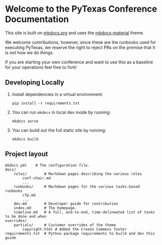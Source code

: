 # Welcome to the PyTexas Conference Documentation

This site is built on [mkdocs.org](https://www.mkdocs.org) and uses
the [mkdocs-material](https://squidfunk.github.io/mkdocs-material/) theme.

We welcome contributions, however, since these are the runbooks used
for executing PyTexas, we reserve the right to reject PRs on the premise
that it is not how we do things.

If you are starting your own conference and want to use this as a
baseline for your operations feel free to fork!

## Developing Locally

1. Install dependencies in a virtual environment:

    ```
    pip install -r requirements.txt
    ```

1. You can run `mkdocs` in local dev mode by running:

    ```
    mkdocs serve
    ```

1. You can build out the full static site by running:

    ```
    mkdocs build
    ```

## Project layout

    mkdocs.yml    # The configuration file.
    docs/
        roles/        # Markdown pages describing the various roles
            conf-chair.md
            ...     
        runbooks/     # Markdown pages for the various tasks-based runbooks
            cfp.md
            ...
        dev.md        # Developer guide for contribution
        index.md      # The homepage.
        timeline.md   # A full, end-to-end, time-delineated list of tasks to be done and when
    overrides/
        partials/     # Customer overrides of the theme
            copyright.html # Added the Create Commons footer
    requirements.txt  # Python package requirements to build and dev this guide
